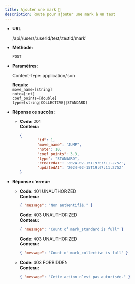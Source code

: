 ```yaml
---
title: Ajouter une mark 🛑
description: Route pour ajouter une mark à un test
---
```


- **URL**

  /api//users/:userId/test/:testId/mark'

- **Méthode:**

  `POST`

- **Paramètres:**

  Content-Type: application/json

  **Requis:**<br>
  `move_name=[string]`<br>
  `note=[int]`<br>
  `coef_points=[double]`<br>
  `type=[string|COLLECTIVE||STANDARD]`<br>

- **Réponse de succès:**

  - **Code:** 201 <br />
    **Contenu:**
    ```json
    {
            "id": 1,
            "move_name": "JUMP",
            "note": 10,
            "coef_points": 3.3,
            "type": "STANDARD",
            "createdAt": "2024-02-15T19:07:11.275Z",
            "updatedAt": "2024-02-15T19:07:11.275Z"
    }

    ```

- **Réponse d'erreur:**

  - **Code:** 401 UNAUTHORIZED <br />
    **Contenu:**
    ```json
    { "message": "Non authentifié." }
    ```

    **Code:** 403 UNAUTHORIZED <br />
    **Contenu:**
    ```json
    { "message": "Count of mark_standard is full" }
    ```

    **Code:** 403 UNAUTHORIZED <br />
    **Contenu:**
    ```json
    { "message": "Count of mark_collective is full" }
    ```

  - **Code:** 403 FORBIDDEN <br />
    **Contenu:**
    ```json
    { "message": "Cette action n’est pas autorisée." }
    ```
